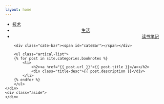```yaml
---
layout: home
---
```


<div class="index-content booknotes">
    <div class="section">
        <ul class="artical-cate">
            <li><a href="/"><span>技术</span></a></li>
            <li  style="text-align:center"><a href="/life"><span>生活</span></a></li>
            <li class="on"  style="text-align:right"><a href="/booknotes"><span>读书笔记</span></a></li>
        </ul>

        <div class="cate-bar"><span id="cateBar"></span></div>

        <ul class="artical-list">
        {% for post in site.categories.booknotes %}
            <li>
                <h2><a href="{{ post.url }}">{{ post.title }}</a></h2>
                <div class="title-desc">{{ post.description }}</div>
            </li>
        {% endfor %}
        </ul>
    </div>
    <div class="aside">
    </div>
</div>

